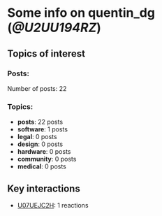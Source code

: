 # Some info on quentin_dg (_@U2UU194RZ_)


## Topics of interest

### Posts: 

Number of posts: 22

### Topics:

* __posts__: 22 posts
* __software__: 1 posts
* __legal__: 0 posts
* __design__: 0 posts
* __hardware__: 0 posts
* __community__: 0 posts
* __medical__: 0 posts

## Key interactions 

* [U07UEJC2H](./U07UEJC2H.md): 1 reactions
